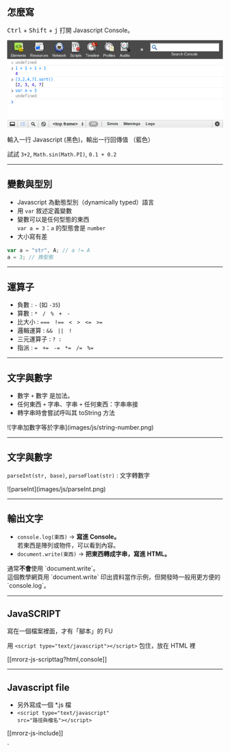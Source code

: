 怎麼寫
------
<kbd>Ctrl</kbd> + <kbd>Shift</kbd> + <kbd>j</kbd> 打開 Javascript Console。

![Javascript console](images/js/console.png)

輸入一行 Javascript (黑色)，輸出一行回傳值 （藍色）

試試 `3+2`, `Math.sin(Math.PI)`, `0.1 + 0.2`

---

變數與型別
----------
* Javascript 為動態型別（dynamically typed）語言
* 用 `var` 敘述定義變數
* 變數可以是任何型態的東西<br>`var a = 3`：`a` 的型態會是 `number`
* 大小寫有差

```javascript
var a = "str", A; // a != A
a = 3; // 換型態
```


---

運算子
------

* 負數 : `-` (如 `-35`)
* 算數 : `*` &nbsp; `/` &nbsp; `%` &nbsp; `+` &nbsp; `-`
* 比大小 : `===`  &nbsp; `!==`  &nbsp; `<`  &nbsp; `>`  &nbsp; `<=` &nbsp;  `>=`
* 邏輯運算 : `&&` &nbsp;  `||` &nbsp;  `!`
* 三元運算子 : `? :`
* 指派 : `=` &nbsp; `+=` &nbsp; `-=` &nbsp; `*=` &nbsp; `/=` &nbsp; `%=`



---

文字與數字
------
* 數字 `+` 數字 是加法。
* 任何東西 `+` 字串、字串 `+` 任何東西：字串串接
* 轉字串時會嘗試呼叫其 toString 方法

<div class="row">
    <div class="span3 centered">
        ![字串加數字等於字串](images/js/string-number.png)
    </div>
</div>

---

文字與數字
------

`parseInt(str, base)`, `parseFloat(str)` : 文字轉數字

<div class="row">
    <div class="span3 centered">
![parseInt](images/js/parseInt.png)
    </div>
</div>

---

輸出文字
--------
* `console.log(東西)` → <b>寫進 Console。</b><br> 若東西是陣列或物件，可以看到內容。
* `document.write(東西)` → <b>把東西轉成字串，寫進 HTML。</b>

<div class="fragment">
通常<strong>不會</strong>使用 `document.write`。<br> 這個教學網頁用 `document.write` 印出資料當作示例，但開發時一般用更方便的 `console.log`。
</div>


---

JavaSCRIPT
------
寫在一個檔案裡面，才有「腳本」的 FU

<div class="fragment">
  用 <code>&lt;script type="text/javascript"&gt;&lt;/script&gt;</code> 包住，放在 HTML 裡

[[mrorz-js-scripttag?html,console]]

</div>


---

Javascript file
---------------

* 另外寫成一個 *.js 檔
*  <code>&lt;script type="text/javascript" src="路徑與檔名"&gt;&lt;/script&gt;</code>

[[mrorz-js-include]]

<div class="fragment">
`<script>` 寫在 `<head>` 或 `<body>` 裡都可以。<br>瀏覽器一讀到就會立即執行（Load-and-go）。
</div>


---

Javascript file (續)
--------------------
JS 檔和 HTML 檔同目錄
![JS 檔案結構](images/js/js-hierachy.jpg)

執行結果：
![JS 檔案結構](images/js/js-test.jpg)


---

Javascript file (續)
--------------------
JS 檔和 HTML 檔不同目錄
![JS 檔案結構](images/js/js-hierachy2.jpg)